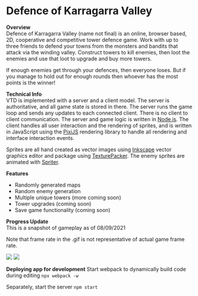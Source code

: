 # Defence of Karragarra Valley
**Overview**\
Defence of Karragarra Valley (name not final) is an online, browser based, 2D, cooperative and competitive tower defence game. Work with up to three friends to defend your towns from the monsters and bandits that attack via the winding valley. Construct towers to kill enemies, then loot the enemies and use that loot to upgrade and buy more towers.

If enough enemies get through your defences, then everyone loses. But if you manage to hold out for enough rounds then whoever has the most points is the winner!

**Technical Info**\
VTD is implemented with a server and a client model. The server is authoritative, and all game state is stored in there. The server runs the game loop and sends any updates to each connected client. There is no client to client communication. The server and game logic is written in [Node.js](https://nodejs.org/).
The client handles all user interaction and the rendering of sprites, and is written in JavaScript using the [PixiJS](https://www.pixijs.com/) rendering library to handle all rendering and interface interaction events.

Sprites are all hand created as vector images using [Inkscape](https://inkscape.org/) vector graphics editor and package using [TexturePacker](https://www.codeandweb.com/texturepacker). The enemy sprites are animated with [Spriter](https://brashmonkey.com/spriter-pro/).

**Features**
* Randomly generated maps
* Random enemy generation
* Multiple unique towers (more coming soon)
* Tower upgrades (coming soon)
* Save game functionality (coming soon)

**Progress Update**\
This is a snapshot of gameplay as of 08/09/2021

Note that frame rate in the .gif is not representative of actual game frame rate.

![](docs/menu_demo.gif)
![](docs/game_demo.gif)

**Deploying app for development**
Start webpack to dynamically build code during editing
`npx webpack -w`

Separately, start the server
`npm start`
